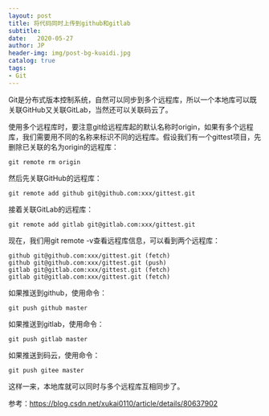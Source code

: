 ```yaml
---
layout: post
title: 将代码同时上传到github和gitlab
subtitle:   
date:   2020-05-27
author: JP
header-img: img/post-bg-kuaidi.jpg
catalog: true
tags:
- Git
---
```


Git是分布式版本控制系统，自然可以同步到多个远程库，所以一个本地库可以既关联GitHub又关联GitLab，当然还可以关联码云了。

使用多个远程库时，要注意git给远程库起的默认名称时origin，如果有多个远程库，我们需要用不同的名称来标识不同的远程库。假设我们有一个gittest项目，先删除已关联的名为origin的远程库：

`git remote rm origin`

然后先关联GitHub的远程库：

`git remote add github git@github.com:xxx/gittest.git`

接着关联GitLab的远程库：

`git remote add gitlab git@gitlab.com:xxx/gittest.git`

现在，我们用git remote -v查看远程库信息，可以看到两个远程库：

```
github git@github.com:xxx/gittest.git (fetch)
github git@github.com:xxx/gittest.git (push)
gitlab git@gitlab.com:xxx/gittest.git (fetch)
gitlab git@gitlab.com:xxx/gittest.git (fetch)
```
如果推送到github，使用命令：

`git push github master`

如果推送到gitlab，使用命令：

`git push gitlab master`

如果推送到码云，使用命令：

`git push gitee master`

这样一来，本地库就可以同时与多个远程库互相同步了。

参考：https://blog.csdn.net/xukai0110/article/details/80637902


